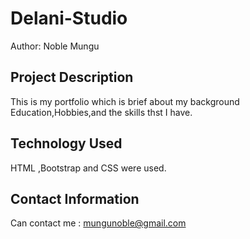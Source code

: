 # Delani-Studio
Author: Noble Mungu

## Project Description
This is my portfolio which is brief about my background Education,Hobbies,and the skills thst I have.


## Technology Used
HTML ,Bootstrap and CSS were used.

## Contact Information
Can contact me : mungunoble@gmail.com
